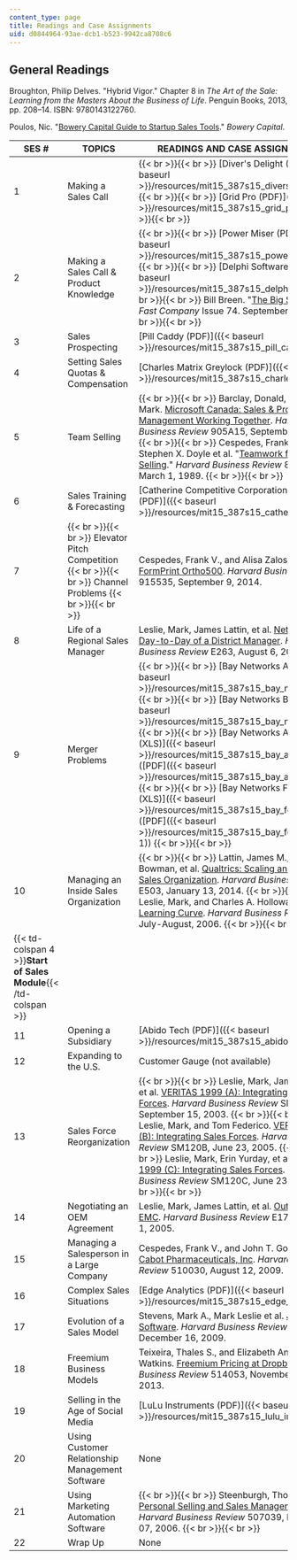 ```yaml
---
content_type: page
title: Readings and Case Assignments
uid: d0844964-93ae-dcb1-b523-9942ca8708c6
---
```


General Readings
----------------

Broughton, Philip Delves. "Hybrid Vigor." Chapter 8 in _The Art of the Sale: Learning from the Masters About the Business of Life_. Penguin Books, 2013, pp. 208–14. ISBN: 9780143122760.

Poulos, Nic. "[Bowery Capital Guide to Startup Sales Tools](http://www.slideshare.net/NicPoulos1/bowery-capital-guide-to-startup-sales-tools)." _Bowery Capital_.

| SES # | TOPICS | READINGS AND CASE ASSIGNMEnTS |
| --- | --- | --- |
| 1 | Making a Sales Call |  {{< br >}}{{< br >}} [Diver's Delight (PDF)]({{< baseurl >}}/resources/mit15_387s15_divers_delight) {{< br >}}{{< br >}} [Grid Pro (PDF)]({{< baseurl >}}/resources/mit15_387s15_grid_pro) {{< br >}}{{< br >}}  |
| 2 | Making a Sales Call & Product Knowledge |  {{< br >}}{{< br >}} [Power Miser (PDF)]({{< baseurl >}}/resources/mit15_387s15_power_miser) {{< br >}}{{< br >}} [Delphi Software (PDF)]({{< baseurl >}}/resources/mit15_387s15_delphi_soft) {{< br >}}{{< br >}} Bill Breen. "[The Big Score](http://www.fastcompany.com/47196/big-score)." _Fast Company_ Issue 74. September, 2003. {{< br >}}{{< br >}}  |
| 3 | Sales Prospecting | [Pill Caddy (PDF)]({{< baseurl >}}/resources/mit15_387s15_pill_caddy) |
| 4 | Setting Sales Quotas & Compensation | [Charles Matrix Greylock (PDF)]({{< baseurl >}}/resources/mit15_387s15_charles_matrix) |
| 5 | Team Selling |  {{< br >}}{{< br >}} Barclay, Donald, and Ken Mark. [Microsoft Canada: Sales & Product Management Working Together](https://hbr.org/product/microsoft-canada-sales-product-management-working-together/905A15-PDF-ENG). _Harvard Business Review_ 905A15, September 1, 2005. {{< br >}}{{< br >}} Cespedes, Frank V., Stephen X. Doyle et al. "[Teamwork for Today's Selling](http://hbr.org/product/teamwork-for-todays-selling/89205-PDF-ENG?cm_sp=Article-_-Links-_-Buy%20PDF)." _Harvard Business Review_ 89205, March 1, 1989. {{< br >}}{{< br >}}  |
| 6 | Sales Training & Forecasting | [Catherine Competitive Corporation A & B (PDF)]({{< baseurl >}}/resources/mit15_387s15_catherine_a_b) |
| 7 |  {{< br >}}{{< br >}} Elevator Pitch Competition {{< br >}}{{< br >}} Channel Problems {{< br >}}{{< br >}}  | Cespedes, Frank V., and Alisa Zalosh. [FormPrint Ortho500](https://hbr.org/product/formprint-ortho500/915535-PDF-ENG). _Harvard Business Review_ 915535, September 9, 2014. |
| 8 | Life of a Regional Sales Manager | Leslie, Mark, James Lattin, et al. [NetApp: The Day-to-Day of a District Manager](https://hbr.org/product/netapp-the-day-to-day-of-a-district-manager/E263-PDF-ENG). _Harvard Business Review_ E263, August 6, 2007. |
| 9 | Merger Problems |  {{< br >}}{{< br >}} [Bay Networks A (PDF)]({{< baseurl >}}/resources/mit15_387s15_bay_network_a) {{< br >}}{{< br >}} [Bay Networks B (PDF)]({{< baseurl >}}/resources/mit15_387s15_bay_network_b) {{< br >}}{{< br >}} [Bay Networks Actuals (XLS)]({{< baseurl >}}/resources/mit15_387s15_bay_actuals), ([PDF]({{< baseurl >}}/resources/mit15_387s15_bay_actuals-1)) {{< br >}}{{< br >}} [Bay Networks Forecasting (XLS)]({{< baseurl >}}/resources/mit15_387s15_bay_forecasting), ([PDF]({{< baseurl >}}/resources/mit15_387s15_bay_forecasting-1)) {{< br >}}{{< br >}}  |
| 10 | Managing an Inside Sales Organization |  {{< br >}}{{< br >}} Lattin, James M., Kirk Bowman, et al. [Qualtrics: Scaling an Inside-Sales Organization](https://hbr.org/product/qualtrics-scaling-an-inside-sales-organization/E503-PDF-ENG). _Harvard Business Review_ E503, January 13, 2014. {{< br >}}{{< br >}} Leslie, Mark, and Charles A. Holloway. [Sales Learning Curve](https://hbr.org/2006/07/the-sales-learning-curve). _Harvard Business Review_, July-August, 2006. {{< br >}}{{< br >}}  |
| {{< td-colspan 4 >}}**Start of Sales Module**{{< /td-colspan >}} ||||
| 11 | Opening a Subsidiary | [Abido Tech (PDF)]({{< baseurl >}}/resources/mit15_387s15_abido_tech) |
| 12 | Expanding to the U.S. | Customer Gauge (not available) |
| 13 | Sales Force Reorganization |  {{< br >}}{{< br >}} Leslie, Mark, James Lattin, et al. [VERITAS 1999 (A): Integrating Sales Forces](https://hbr.org/product/veritas-1999-a-integrating-sales-forces/SM120A-PDF-ENG). _Harvard Business Review_ SM120A, September 15, 2003. {{< br >}}{{< br >}} Leslie, Mark, and Tom Federico. [VERITAS 1999 (B): Integrating Sales Forces](https://hbr.org/product/veritas-1999-b-integrating-sales-forces/an/SM120B-PDF-ENG). _Harvard Business Review_ SM120B, June 23, 2005. {{< br >}}{{< br >}} Leslie, Mark, Erin Yurday, et al. [VERITAS 1999 (C): Integrating Sales Forces](https://www.gsb.stanford.edu/faculty-research/case-studies/veritas-1999-c-integrating-sales-forces). _Harvard Business Review_ SM120C, June 23, 2005. {{< br >}}{{< br >}}  |
| 14 | Negotiating an OEM Agreement | Leslie, Mark, James Lattin, et al. [OuterBay and EMC](https://hbr.org/product/outerbay-and-emc/E177-PDF-ENG). _Harvard Business Review_ E177, February 1, 2005. |
| 15 | Managing a Salesperson in a Large Company | Cespedes, Frank V., and John T. Gourville. [Cabot Pharmaceuticals, Inc](https://hbr.org/product/cabot-pharmaceuticals-inc/510030-PDF-ENG). _Harvard Business Review_ 510030, August 12, 2009. |
| 16 | Complex Sales Situations | [Edge Analytics (PDF)]({{< baseurl >}}/resources/mit15_387s15_edge_anlytics) |
| 17 | Evolution of a Sales Model | Stevens, Mark A., Mark Leslie et al. [Jive Software](https://hbr.org/product/jive-software/E360-PDF-ENG). _Harvard Business Review_ E360, December 16, 2009. |
| 18 | Freemium Business Models | Teixeira, Thales S., and Elizabeth Anne Watkins. [Freemium Pricing at Dropbox](https://hbr.org/product/freemium-pricing-at-dropbox/514053-PDF-ENG). _Harvard Business Review_ 514053, November 12, 2013. |
| 19 | Selling in the Age of Social Media | [LuLu Instruments (PDF)]({{< baseurl >}}/resources/mit15_387s15_lulu_instrum) |
| 20 | Using Customer Relationship Management Software | None |
| 21 | Using Marketing Automation Software |  {{< br >}}{{< br >}} Steenburgh, Thomas. [Personal Selling and Sales Management](https://hbr.org/product/personal-selling-and-sales-management/507039-PDF-ENG). _Harvard Business Review_ 507039, November 07, 2006. {{< br >}}{{< br >}}  |
| 22 | Wrap Up | None